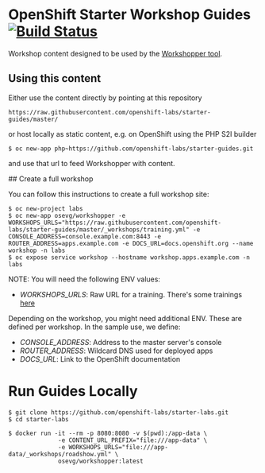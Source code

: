 # OpenShift Starter Workshop Guides [![Build Status](https://travis-ci.org/openshift-labs/starter-guides.svg?branch=master)](https://travis-ci.org/openshift-labs/starter-guides)

Workshop content designed to be used by the [Workshopper tool](https://github.com/osevg/workshopper).

## Using this content

Either use the content directly by pointing at this repository

```
https://raw.githubusercontent.com/openshift-labs/starter-guides/master/
```

or host locally as static content, e.g. on OpenShift using the PHP S2I builder

```
$ oc new-app php~https://github.com/openshift-labs/starter-guides.git
```

and use that url to feed Workshopper with content.


## Create a full workshop

You can follow this instructions to create a full workshop site:

```
$ oc new-project labs
$ oc new-app osevg/workshopper -e WORKSHOPS_URLS="https://raw.githubusercontent.com/openshift-labs/starter-guides/master/_workshops/training.yml" -e CONSOLE_ADDRESS=console.example.com:8443 -e ROUTER_ADDRESS=apps.example.com -e DOCS_URL=docs.openshift.org --name workshop -n labs
$ oc expose service workshop --hostname workshop.apps.example.com -n labs
```

NOTE: You will need the following ENV values:

* *WORKSHOPS_URLS*: Raw URL for a training. There's some trainings [here](https://github.com/openshift-labs/starter-guides/tree/master/_workshops)

Depending on the workshop, you might need additional ENV. These are defined per workshop. In the sample use, we define:
* *CONSOLE_ADDRESS*: Address to the master server's console
* *ROUTER_ADDRESS*: Wildcard DNS used for deployed apps
* *DOCS_URL*: Link to the OpenShift documentation


# Run Guides Locally
```
$ git clone https://github.com/openshift-labs/starter-labs.git
$ cd starter-labs

$ docker run -it --rm -p 8080:8080 -v $(pwd):/app-data \
              -e CONTENT_URL_PREFIX="file:///app-data" \
              -e WORKSHOPS_URLS="file:///app-data/_workshops/roadshow.yml" \
              osevg/workshopper:latest 
```
